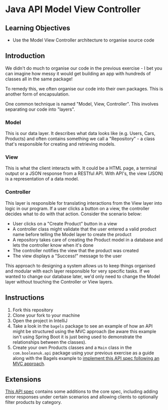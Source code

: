 # Java API Model View Controller

## Learning Objectives
- Use the Model View Controller architecture to organise source code

## Introduction

We didn't do much to organise our code in the previous exercise - I bet you can imagine how messy it would get building an app with hundreds of classes all in the same package!

To remedy this, we often organise our code into their own packages. This is another form of encapsulation.

One common technique is named "Model, View, Controller". This involves separating our code into "layers".

### Model
This is our data layer. It describes what data looks like (e.g. Users, Cars, Products) and often contains something we call a "Repository" - a class that's responsible for creating and retrieving models.

### View
This is what the client interacts with. It could be a HTML page, a terminal output or a JSON response from a RESTful API. With API's, the view (JSON) is a representation of a data model.

### Controller
This layer is responsible for translating interactions from the View layer into logic in our program. If a user clicks a button on a view, the controller decides what to do with that action. Consider the scenario below:

- User clicks on a "Create Product" button in a view
- A controller class might validate that the user entered a valid product name before telling the Model layer to create the product
- A repository takes care of creating the Product model in a database and lets the controller know when it's done
- The controller notifies the view that the product was created
- The view displays a "Success!" message to the user

This approach to designing a system allows us to keep things organised and modular with each layer responsible for very specific tasks. If we wanted to change our database later, we'd only need to change the Model layer without touching the Controller or View layers.

## Instructions

1. Fork this repository
2. Clone your fork to your machine
3. Open the project in IntelliJ
4. Take a look in the `bagels` package to see an example of how an API might be structured using the MVC approach (be aware this example isn't using Spring Boot it is just being used to demonstrate the relationships between the classes).
5. Create your own Products classes and a `Main` class in the `com.booleanuk.api` package using your previous exercise as a guide along with the Bagels example to [implement this API spec following an MVC approach](https://boolean-uk.github.io/java-api-mvc-in-memory/).

## Extensions

[This API spec](https://boolean-uk.github.io/java-api-mvc-in-memory/extensions) contains some additions to the core spec, including adding error responses under certain scenarios and allowing clients to optionally filter products by category.
